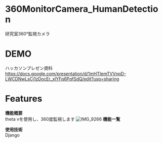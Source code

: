 # 360MonitorCamera_HumanDetection

研究室360°監視カメラ

# DEMO

ハッカソンプレゼン資料
https://docs.google.com/presentation/d/1mHTIemTVVnpD-LWCDNwLsCj1zDocEr_xIYFq6PqfSdQ/edit?usp=sharing

# Features

**機能概要**
</br>
theta vを使用し、360度監視します
![IMG_9266](https://user-images.githubusercontent.com/103278404/206819908-5aa631a7-0711-44fb-b4cf-042f58543baa.jpg)
**機能一覧**
</br>

**使用技術**
</br>
Django
